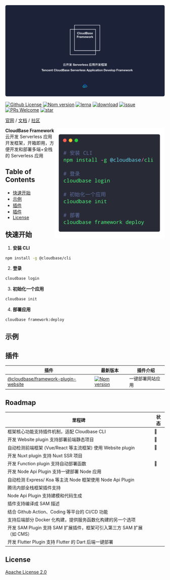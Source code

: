 ![](assets/cloudbase-framework.png)

[![Github License](https://img.shields.io/github/license/TencentCloudBase/cloudbase-framework)](LICENSE)
[![Npm version](https://img.shields.io/npm/v/@cloudbase/framework)](https://www.npmjs.com/package/@cloudbase/cli)
[![lerna](https://img.shields.io/badge/maintained%20with-lerna-cc00ff.svg)](https://lernajs.io/)
[![download](https://img.shields.io/npm/dw/@cloudbase/cli)](https://www.npmjs.com/package/@cloudbase/cli)
[![issue](https://img.shields.io/github/issues/TencentCloudBase/cloudbase-framework)](https://github.com/TencentCloudBase/cloudbase-framework/issues)
[![PRs Welcome](https://img.shields.io/badge/PRs-welcome-brightgreen.svg)](https://github.com/TencentCloudBase/cloudbase-framework/pulls)
[![star](https://img.shields.io/github/stars/TencentCloudBase/cloudbase-framework?style=social)](https://github.com/TencentCloudBase/cloudbase-framework)

[官网](http://cloudbase.net) / [文档](https://docs.cloudbase.net/) / [社区](https://cloudbase.net/community.html)

<img align="right" width="350" src="./assets/quickstart.png" />

**CloudBase Framework** 云开发 Serverless 应用开发框架，开箱即用，方便开发和部署多端+全栈的 Serverless 应用

## Table of Contents

- [快速开始](#quick-start)
- [示例](#examples)
- [插件](#plugins)
- [插件](#roadmap)
- [License](#license)

## <a name="quick-start"></a> 快速开始

1. **安装 CLI**

```bash
npm install -g @cloudbase/cli
```

2. **登录**

```bash
cloudbase login
```

3. **初始化一个应用**

```bash
cloudbase init
```

4. **部署应用**

```bash
cloudbase framework:deploy
```

## <a name="examples"></a>示例

## <a name="plugins"></a>插件

| 插件                                                                     | 最新版本                                                                                                                                              | 插件介绍         |
| ------------------------------------------------------------------------ | ----------------------------------------------------------------------------------------------------------------------------------------------------- | ---------------- |
| [@cloudbase/framework-plugin-website](packages/framework-plugin-website) | [![Npm version](https://img.shields.io/npm/v/@cloudbase/framework-plugin-website)](https://www.npmjs.com/package/@cloudbase/framework-plugin-website) | 一键部署网站应用 |

## <a name="roadmap"></a>Roadmap

| 里程碑                                                                 | 状态 |
| ---------------------------------------------------------------------- | ---- |
| 框架核心功能支持插件机制，适配 Cloudbase CLI                           | 🚀   |
| 开发 Website plugin 支持部署前端静态项目                               | 🚀   |
| 自动检测前端框架 (Vue/React 等主流框架) 使用 Website plugin            | 🚀   |
| 开发 Nuxt plugin 支持 Nuxt SSR 项目                                    |      |
| 开发 Function plugin 支持自动部署函数                                  | 🚀   |
| 开发 Node Api Plugin 支持一键部署 Node 应用                            |      |
| 自动检测 Express/ Koa 等主流 Node 框架使用 Node Api Plugin             |      |
| 腾讯内部全栈框架插件支持                                               |      |
| Node Api Plugin 支持建模和代码生成                                     |      |
| 插件支持编译成 SAM 描述                                                |      |
| 结合 Github Action、Coding 等平台的 CI/CD 功能                         |      |
| 支持后端部分 Docker 化构建，提供服务函数化构建的另一个选项             |      |
| 开发 SAM Plugin 支持 SAM 扩展插件，框架可引入第三方 SAM 扩展（如 CMS） |      |
| 开发 Flutter Plugin 支持 Flutter 的 Dart 后端一键部署                  |      |

## <a name="license"></a>License

[Apache License 2.0](./LICENSE)

